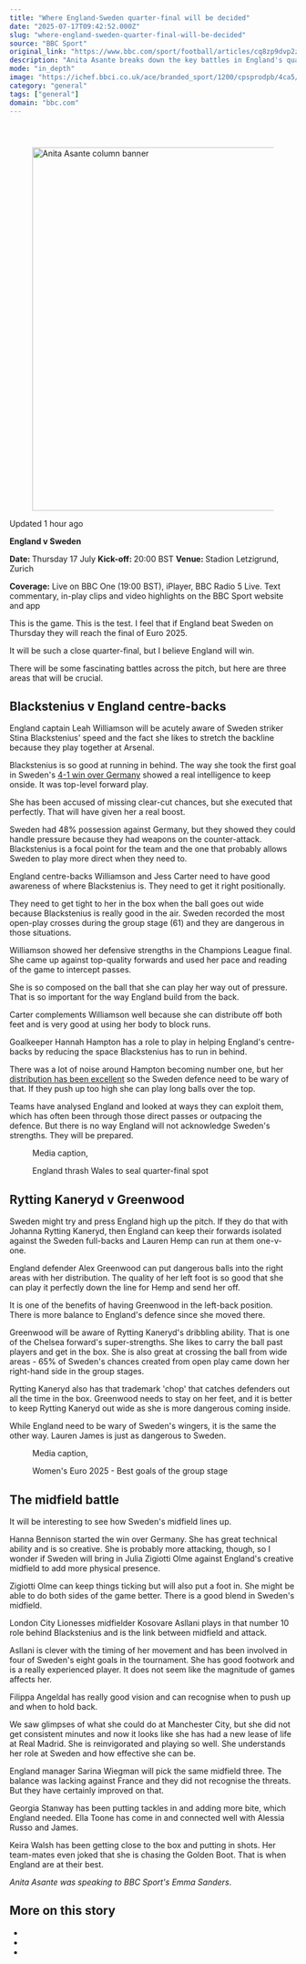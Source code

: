 ```yaml
---
title: "Where England-Sweden quarter-final will be decided"
date: "2025-07-17T09:42:52.000Z"
slug: "where-england-sweden-quarter-final-will-be-decided"
source: "BBC Sport"
original_link: "https://www.bbc.com/sport/football/articles/cq8zp9dvp2zo"
description: "Anita Asante breaks down the key battles in England's quarter-final with Sweden at Euro 2025."
mode: "in_depth"
image: "https://ichef.bbci.co.uk/ace/branded_sport/1200/cpsprodpb/4ca5/live/bcb54670-6214-11f0-b5c5-012c5796682d.png"
category: "general"
tags: ["general"]
domain: "bbc.com"
---
```

<div id="readability-page-1" class="page"><article id="urn-bbc-ares--article-cq8zp9dvp2zo"><header data-component="headline-block"></header><div data-component="image-block"><figure><p><span><picture><source srcset="https://ichef.bbci.co.uk/ace/standard/240/cpsprodpb/db3a/live/70ace9a0-6155-11f0-960d-e9f1088a89fe.jpg.webp 240w, https://ichef.bbci.co.uk/ace/standard/320/cpsprodpb/db3a/live/70ace9a0-6155-11f0-960d-e9f1088a89fe.jpg.webp 320w, https://ichef.bbci.co.uk/ace/standard/480/cpsprodpb/db3a/live/70ace9a0-6155-11f0-960d-e9f1088a89fe.jpg.webp 480w, https://ichef.bbci.co.uk/ace/standard/624/cpsprodpb/db3a/live/70ace9a0-6155-11f0-960d-e9f1088a89fe.jpg.webp 624w, https://ichef.bbci.co.uk/ace/standard/800/cpsprodpb/db3a/live/70ace9a0-6155-11f0-960d-e9f1088a89fe.jpg.webp 800w, https://ichef.bbci.co.uk/ace/standard/976/cpsprodpb/db3a/live/70ace9a0-6155-11f0-960d-e9f1088a89fe.jpg.webp 976w" type="image/webp"><img alt="Anita Asante column banner" src="https://ichef.bbci.co.uk/ace/standard/3840/cpsprodpb/db3a/live/70ace9a0-6155-11f0-960d-e9f1088a89fe.jpg" srcset="https://ichef.bbci.co.uk/ace/standard/240/cpsprodpb/db3a/live/70ace9a0-6155-11f0-960d-e9f1088a89fe.jpg 240w, https://ichef.bbci.co.uk/ace/standard/320/cpsprodpb/db3a/live/70ace9a0-6155-11f0-960d-e9f1088a89fe.jpg 320w, https://ichef.bbci.co.uk/ace/standard/480/cpsprodpb/db3a/live/70ace9a0-6155-11f0-960d-e9f1088a89fe.jpg 480w, https://ichef.bbci.co.uk/ace/standard/624/cpsprodpb/db3a/live/70ace9a0-6155-11f0-960d-e9f1088a89fe.jpg 624w, https://ichef.bbci.co.uk/ace/standard/800/cpsprodpb/db3a/live/70ace9a0-6155-11f0-960d-e9f1088a89fe.jpg 800w, https://ichef.bbci.co.uk/ace/standard/976/cpsprodpb/db3a/live/70ace9a0-6155-11f0-960d-e9f1088a89fe.jpg 976w" width="3840" height="637.1502226388563"></picture></span></p></figure></div><div data-component="metadata-block"><p><span><span><time data-testid="timestamp" datetime="2025-07-17T09:42:52.286Z">Updated 1 hour ago</time></span></span></p></div><div data-component="text-block"><p><b>England v Sweden</b></p><p><b>Date: </b>Thursday 17 July <b>Kick-off: </b>20:00 BST <b>Venue: </b>Stadion Letzigrund, Zurich</p><p><b>Coverage:</b> Live on BBC One (19:00 BST), iPlayer, BBC Radio 5 Live. Text commentary, in-play clips and video highlights on the BBC Sport website and app </p></div><div data-component="text-block"><p>This is the game. This is the test. I feel that if England beat Sweden on Thursday they will reach the final of Euro 2025.</p><p>It will be such a close quarter-final, but I believe England will win.</p><p>There will be some fascinating battles across the pitch, but here are three areas that will be crucial.</p></div><p data-component="subheadline-block"><h2 id="Blackstenius-v-England-centrebacks" tabindex="-1"><span role="text">Blackstenius v England centre-backs</span></h2></p><div data-component="text-block"><p>England captain Leah Williamson will be acutely aware of Sweden striker Stina Blackstenius' speed and the fact she likes to stretch the backline because they play together at Arsenal.</p><p>Blackstenius is so good at running in behind. The way she took the first goal in Sweden's <a href="https://www.bbc.com/sport/football/live/cwyrxxrlz2xt#MatchStats">4-1 win over Germany</a> showed a real intelligence to keep onside. It was top-level forward play.</p><p>She has been accused of missing clear-cut chances, but she executed that perfectly. That will have given her a real boost.</p><p>Sweden had 48% possession against Germany, but they showed they could handle pressure because they had weapons on the counter-attack. Blackstenius is a focal point for the team and the one that probably allows Sweden to play more direct when they need to.</p><p>England centre-backs Williamson and Jess Carter need to have good awareness of where Blackstenius is. They need to get it right positionally.</p><p>They need to get tight to her in the box when the ball goes out wide because Blackstenius is really good in the air. Sweden recorded the most open-play crosses during the group stage (61) and they are dangerous in those situations.</p><p>Williamson showed her defensive strengths in the Champions League final. She came up against top-quality forwards and used her pace and reading of the game to intercept passes.</p><p>She is so composed on the ball that she can play her way out of pressure. That is so important for the way England build from the back.</p><p>Carter complements Williamson well because she can distribute off both feet and is very good at using her body to block runs.</p><p>Goalkeeper Hannah Hampton has a role to play in helping England's centre-backs by reducing the space Blackstenius has to run in behind.</p><p>There was a lot of noise around Hampton becoming number one, but her <a href="https://www.bbc.com/sport/football/articles/ce9xyep92l8o">distribution has been excellent</a> so the Sweden defence need to be wary of that. If they push up too high she can play long balls over the top.</p><p>Teams have analysed England and looked at ways they can exploit them, which has often been through those direct passes or outpacing the defence. But there is no way England will not acknowledge Sweden's strengths. They will be prepared.</p></div><div data-component="media-block"><figure><figcaption><span>Media caption, </span><p>England thrash Wales to seal quarter-final spot</p></figcaption></figure></div><p data-component="subheadline-block"><h2 id="Rytting-Kaneryd-v-Greenwood" tabindex="-1"><span role="text">Rytting Kaneryd v Greenwood</span></h2></p><div data-component="text-block"><p>Sweden might try and press England high up the pitch. If they do that with Johanna Rytting Kaneryd, then England can keep their forwards isolated against the Sweden full-backs and Lauren Hemp can run at them one-v-one.</p><p>England defender Alex Greenwood can put dangerous balls into the right areas with her distribution. The quality of her left foot is so good that she can play it perfectly down the line for Hemp and send her off.</p><p>It is one of the benefits of having Greenwood in the left-back position. There is more balance to England's defence since she moved there.</p><p>Greenwood will be aware of Rytting Kaneryd's dribbling ability. That is one of the Chelsea forward's super-strengths. She likes to carry the ball past players and get in the box. She is also great at crossing the ball from wide areas - 65% of Sweden's chances created from open play came down her right-hand side in the group stages.</p><p>Rytting Kaneryd also has that trademark 'chop' that catches defenders out all the time in the box. Greenwood needs to stay on her feet, and it is better to keep Rytting Kaneryd out wide as she is more dangerous coming inside.</p><p>While England need to be wary of Sweden's wingers, it is the same the other way. Lauren James is just as dangerous to Sweden.</p></div><div data-component="media-block"><figure><figcaption><span>Media caption, </span><p>Women's Euro 2025 - Best goals of the group stage</p></figcaption></figure></div><p data-component="subheadline-block"><h2 id="The-midfield-battle" tabindex="-1"><span role="text">The midfield battle</span></h2></p><div data-component="text-block"><p>It will be interesting to see how Sweden's midfield lines up.</p><p>Hanna Bennison started the win over Germany. She has great technical ability and is so creative. She is probably more attacking, though, so I wonder if Sweden will bring in Julia Zigiotti Olme against England's creative midfield to add more physical presence.</p><p>Zigiotti Olme can keep things ticking but will also put a foot in. She might be able to do both sides of the game better. There is a good blend in Sweden's midfield.</p><p>London City Lionesses midfielder Kosovare Asllani plays in that number 10 role behind Blackstenius and is the link between midfield and attack.</p><p>Asllani is clever with the timing of her movement and has been involved in four of Sweden's eight goals in the tournament. She has good footwork and is a really experienced player. It does not seem like the magnitude of games affects her.</p><p>Filippa Angeldal has really good vision and can recognise when to push up and when to hold back.</p><p>We saw glimpses of what she could do at Manchester City, but she did not get consistent minutes and now it looks like she has had a new lease of life at Real Madrid. She is reinvigorated and playing so well. She understands her role at Sweden and how effective she can be.</p><p>England manager Sarina Wiegman will pick the same midfield three. The balance was lacking against France and they did not recognise the threats. But they have certainly improved on that.</p><p>Georgia Stanway has been putting tackles in and adding more bite, which England needed. Ella Toone has come in and connected well with Alessia Russo and James.</p><p>Keira Walsh has been getting close to the box and putting in shots. Her team-mates even joked that she is chasing the Golden Boot. That is when England are at their best.</p><p><i>Anita Asante was speaking to BBC Sport's Emma Sanders</i>.</p></div><section data-component="links-block"><p><h2 type="normal">More on this story</h2></p><ul role="list"><li></li><li></li><li></li></ul></section></article></div>